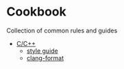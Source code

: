 # Cookbook
Collection of common rules and guides

- [C/C++](cpp)
  - [style guide](cpp/style.md)
  - [clang-format](cpp/.clang-format)
